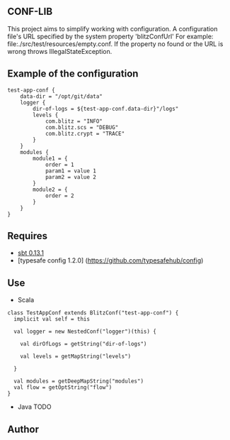 CONF-LIB
----------------------
This project aims to simplify working with configuration.
A configuration file's URL specified by the system property 'blitzConfUrl'
For example: file:./src/test/resources/empty.conf.
If the property no found or the URL is wrong throws IllegalStateException.

Example of the configuration
----------------------------
```
test-app-conf {
    data-dir = "/opt/git/data"
    logger {
        dir-of-logs = ${test-app-conf.data-dir}"/logs"
        levels {
            com.blitz = "INFO"
            com.blitz.scs = "DEBUG"
            com.blitz.crypt = "TRACE"
        }
    }
    modules {
        module1 = {
            order = 1
            param1 = value 1
            param2 = value 2
        }
        module2 = {
            order = 2
        }
    }
}
```

Requires
---------------
* [sbt 0.13.1](http://www.scala-sbt.org/)
* [typesafe config 1.2.0] (https://github.com/typesafehub/config)

Use
---------------
* Scala
```
class TestAppConf extends BlitzConf("test-app-conf") {
  implicit val self = this

  val logger = new NestedConf("logger")(this) {

    val dirOfLogs = getString("dir-of-logs")

    val levels = getMapString("levels")

  }

  val modules = getDeepMapString("modules")
  val flow = getOptString("flow")
}
```
* Java
TODO

Author
--------------------

